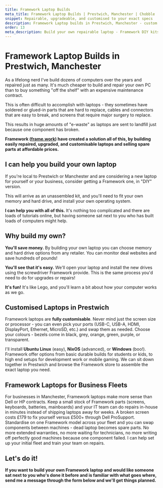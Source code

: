 ```yaml
---
title: Framework Laptop Builds
meta_title: Framework Laptop Builds | Prestwich, Manchester | Chobble
snippet: Repairable, upgradeable, and customised to your exact specs
description: Framework Laptop builds in Prestwich, Manchester - custom upgradeable and repairable laptops
order: 13
meta_description: Build your own repairable laptop - Framework DIY kits - I'll help you assemble it - save money, learn tech - Prestwich laptop builder
---
```


# Framework Laptop Builds in Prestwich, Manchester

As a lifelong nerd I've build dozens of computers over the years and repaired just as many. It's much cheaper to build and repair your own PC than to buy something "off the shelf" with an expensive maintenance contract.

This is often difficult to accomplish with laptops - they sometimes have soldered or glued-in parts that are hard to replace, cables and connectors that are easy to break, and screens that require major surgery to replace.

This results in huge amounts of "e-waste" as laptops are sent to landfill just because one component has broken.

**Framework ([frame.work](https://frame.work)) have created a solution all of this, by building easily repaired, upgraded, and customisable laptops and selling spare parts at affordable prices.**

## I can help you build your own laptop

If you're local to Prestwich or Manchester and are considering a new laptop for yourself or your business, consider getting a Framework one, in "DIY" version.

This will arrive as an unassembled kit, and you'll need to fit your own memory and hard drive, and install your own operating system.

**I can help you with all of this.** It's nothing too complicated and there are loads of tutorials online, but having someone sat next to you who has built loads of computers might help.

## Why build my own?

**You'll save money.** By building your own laptop you can choose memory and hard drive options from any retailer. You can monitor deal websites and save hundreds of pounds!

**You'll see that it's easy.** We'll open your laptop and install the new drives using the screwdriver Framework provide. This is the same process you'd need to do for upgrades or repairs!

**It's fun!** It's like Lego, and you'll learn a bit about how your computer works as we go.

## Customised Laptops in Prestwich

Framework laptops are **fully customisable**. Never mind just the screen size or processor - you can even pick your ports (USB-C, USB-A, HDMI, DisplayPort, Ethernet, MicroSD, etc.) and swap them as needed. Choose your colours - bezels come in black, grey, orange, green, purple, or transparent.

I'll install **Ubuntu Linux** (easy), **NixOS** (advanced), or **Windows** (boo!). Framework offer options from basic durable builds for students or kids, to high end setups for development work or mobile gaming. We can sit down together in Prestwich and browse the Framework store to assemble the exact laptop you need.

## Framework Laptops for Business Fleets

For businesses in Manchester, Framework laptops make more sense than Dell or HP contracts. Keep a small stock of Framework parts (screens, keyboards, batteries, mainboards) and your IT team can do repairs in-house in minutes instead of shipping laptops away for weeks. A broken screen costs £179 to fix yourself versus £500+ through Dell ProSupport. Standardise on one Framework model across your fleet and you can swap components between machines - dead laptop becomes spare parts. No more extended warranties, no more waiting for technicians, no more writing off perfectly good machines because one component failed. I can help set up your initial fleet and train your team on repairs.

## Let's do it!

**If you want to build your own Framework laptop and would like someone sat next to you who's done it before and is familiar with what goes where, send me a message through the form below and we'll get things planned.**
